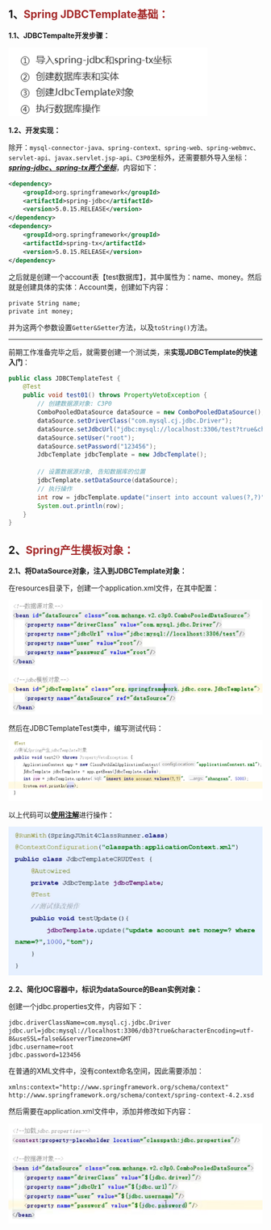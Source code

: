 ## 1、<span style="color:brown">Spring JDBCTemplate基础：</span>

**1.1、JDBCTempalte开发步骤：**

![image-20220808215127313](https://raw.githubusercontent.com/root-bine/image/main/Typora-image/Spring%20JDBCTemplate%E5%BC%80%E5%8F%91%E6%AD%A5%E9%AA%A4.png)

**1.2、开发实现：**

​		除开：`mysql-connector-java、spring-context、spring-web、spring-webmvc、servlet-api、javax.servlet.jsp-api、C3P0`坐标外，还需要额外导入坐标：<u>***spring-jdbc、spring-tx两个坐标***</u>，内容如下：

```xml
<dependency>
    <groupId>org.springframework</groupId>
    <artifactId>spring-jdbc</artifactId>
    <version>5.0.15.RELEASE</version>
</dependency>
<dependency>
    <groupId>org.springframework</groupId>
    <artifactId>spring-tx</artifactId>
    <version>5.0.15.RELEASE</version>
</dependency>
```

之后就是创建一个account表【test数据库】，其中属性为：name、money。然后就是创建具体的实体：Account类，创建如下内容：

```
private String name;
private int money;
```

并为这两个参数设置`Getter&Setter`方法，以及`toString()`方法。

---

前期工作准备完毕之后，就需要创建一个测试类，来**实现JDBCTemplate的快速入门**：

```java
public class JDBCTemplateTest {
    @Test
    public void test01() throws PropertyVetoException {
        // 创建数据源对象: C3P0
        ComboPooledDataSource dataSource = new ComboPooledDataSource();
        dataSource.setDriverClass("com.mysql.cj.jdbc.Driver");
        dataSource.setJdbcUrl("jdbc:mysql://localhost:3306/test?true&characterEncoding=utf-8&useSSL=false&&serverTimezone=GMT");
        dataSource.setUser("root");
        dataSource.setPassword("123456");
        JdbcTemplate jdbcTemplate = new JdbcTemplate();
        
        // 设置数据源对象, 告知数据库的位置
        jdbcTemplate.setDataSource(dataSource);
        // 执行操作
        int row = jdbcTemplate.update("insert into account values(?,?)", "zhangsan", 2500);
        System.out.println(row);
    }
}
```



## 2、<span style="color:brown">Spring产生模板对象：</span>

**2.1、将DataSource对象，注入到JDBCTemplate对象：**

在resources目录下，创建一个application.xml文件，在其中配置：

<img src="https://raw.githubusercontent.com/root-bine/image/main/Typora-image/Spring%E4%BA%A7%E7%94%9F%E6%A8%A1%E6%9D%BF%E5%AF%B9%E8%B1%A101.png" alt="image-20220809202055344" style="zoom:80%;" />

然后在JDBCTemplateTest类中，编写测试代码：

![image-20220809202325358](https://raw.githubusercontent.com/root-bine/image/main/Typora-image/Spring%E4%BA%A7%E7%94%9F%E6%A8%A1%E6%9D%BF%E5%AF%B9%E8%B1%A102.png)

以上代码可以<u>**使用注解**</u>进行操作：

<img src="https://raw.githubusercontent.com/root-bine/image/main/Typora-image/Spring%E4%BA%A7%E7%94%9F%E6%A8%A1%E6%9D%BF.png" alt="image-20220809203613031" style="zoom:80%;" />

**2.2、简化IOC容器中，标识为dataSource的Bean实例对象：**

创建一个jdbc.properties文件，内容如下：

```properties
jdbc.driverClassName=com.mysql.cj.jdbc.Driver
jdbc.url=jdbc:mysql://localhost:3306/db3?true&characterEncoding=utf-8&useSSL=false&&serverTimezone=GMT
jdbc.username=root
jdbc.password=123456
```

在普通的XML文件中，没有context命名空间，因此需要添加：

```
xmlns:context="http://www.springframework.org/schema/context"
http://www.springframework.org/schema/context/spring-context-4.2.xsd
```

然后需要在application.xml文件中，添加并修改如下内容：

![image-20220809203040479](https://raw.githubusercontent.com/root-bine/image/main/Typora-image/Spring%E4%BA%A7%E7%94%9F%E6%A8%A1%E6%9D%BF%E5%AF%B9%E8%B1%A103.png)


